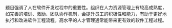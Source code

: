 题目强调了人在软件开发过程中的重要性。组织在人力资源管理上有较高成熟度，如完善的培训、激励、团队协作机制，会提升员工的积极性和能力，有助于更好地执行和改进软件工程流程。高水平的人才管理通常能带来更有效的软件工程过程。